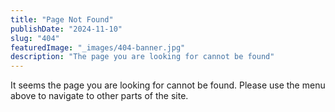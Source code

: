 ```yaml
---
title: "Page Not Found"
publishDate: "2024-11-10"
slug: "404"
featuredImage: "_images/404-banner.jpg"
description: "The page you are looking for cannot be found"
---
```


It seems the page you are looking for cannot be found. Please use the menu above to navigate to other parts of the site.
